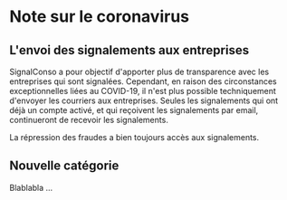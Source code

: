 # Note sur le coronavirus

## L'envoi des signalements aux entreprises

SignalConso a pour objectif d'apporter plus de transparence avec les entreprises qui sont signalées.
Cependant, en raison des circonstances exceptionnelles liées au COVID-19, il n'est plus possible techniquement d'envoyer les courriers aux entreprises. 
Seules les signalements qui ont déjà un compte activé, et qui reçoivent les signalements par email, continueront de recevoir les signalements.

La répression des fraudes a bien toujours accès aux signalements.

## Nouvelle catégorie

Blablabla ...






